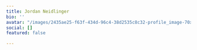 ```yaml
---
title: Jordan Neidlinger
bio: ''
avatar: "/images/2435ae25-f63f-434d-96c4-38d2535c8c32-profile_image-70x70.png"
social: []
featured: false

---
```

